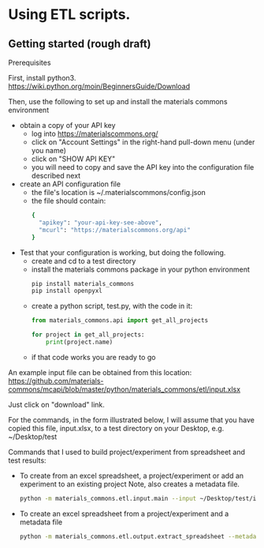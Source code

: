 Using ETL scripts.
==================

Getting started (rough draft)
-----------------------------

Prerequisites

First, install python3. https://wiki.python.org/moin/BeginnersGuide/Download

Then, use the following to set up and install the materials commons environment
* obtain a copy of your API key
    * log into https://materialscommons.org/
    * click on "Account Settings" in the right-hand pull-down menu (under you name)
    * click on "SHOW API KEY"
    * you will need to copy and save the API key into the configuration file described next
* create an API configuration file
    * the file's location is ~/.materialscommons/config.json
    * the file should contain:
        ```bash
        {
          "apikey": "your-api-key-see-above",
          "mcurl": "https://materialscommons.org/api"
        }
        ``` 
* Test that your configuration is working, but doing the following.
    * create and cd to a test directory
    * install the materials commons package in your python environment
        ```bash
        pip install materials_commons
        pip install openpyxl
        ```
    * create a python script, test.py, with the code in it:
        ```python
        from materials_commons.api import get_all_projects

        for project in get_all_projects:
            print(project.name)

        ```
    * if that code works you are ready to go
    
An example input file can be obtained from this location:
https://github.com/materials-commons/mcapi/blob/master/python/materials_commons/etl/input.xlsx

Just click on "download" link. 

For the commands, in the form illustrated below, I will assume that you have copied
this file, input.xlsx, to a test directory on your Desktop, e.g. ~/Desktop/test

Commands that I used to build project/experiment from spreadsheet and test results:

* To create from an excel spreadsheet, a project/experiment or add an experiment to an existing project
    Note, also creates a metadata file.
    ```bash
    python -m materials_commons.etl.input.main --input ~/Desktop/test/input.xlsx --metadata ~/Desktop/test/metadata.json
    ```

* To create an excel spreadsheet from a project/experiment and a metadata file 
    ```bash
    python -m materials_commons.etl.output.extract_spreadsheet --metadata ~/Desktop/test/metadata.json --file ~/Desktop/test/output.xlsx 
    ```
